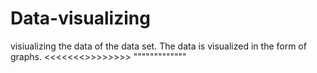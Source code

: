 # Data-visualizing
visiualizing the data of the data set.
The data is visualized in the form of graphs.
<<<<<<<>>>>>>>>
"""""""""""""
